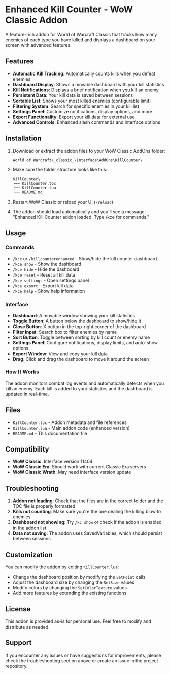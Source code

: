 # Enhanced Kill Counter - WoW Classic Addon

A feature-rich addon for World of Warcraft Classic that tracks how many enemies of each type you have killed and displays a dashboard on your screen with advanced features.

## Features

- **Automatic Kill Tracking**: Automatically counts kills when you defeat enemies
- **Dashboard Display**: Shows a movable dashboard with your kill statistics
- **Kill Notifications**: Displays a brief notification when you kill an enemy
- **Persistent Data**: Your kill data is saved between sessions
- **Sortable List**: Shows your most killed enemies (configurable limit)
- **Filtering System**: Search for specific enemies in your kill list
- **Settings Panel**: Customize notifications, display options, and more
- **Export Functionality**: Export your kill data for external use
- **Advanced Controls**: Enhanced slash commands and interface options

## Installation

1. Download or extract the addon files to your WoW Classic AddOns folder:
   ```
   World of Warcraft\_classic_\Interface\AddOns\KillCounter\
   ```

2. Make sure the folder structure looks like this:
   ```
   KillCounter\
   ├── KillCounter.toc
   ├── KillCounter.lua
   └── README.md
   ```

3. Restart WoW Classic or reload your UI (`/reload`)

4. The addon should load automatically and you'll see a message: "Enhanced Kill Counter addon loaded. Type /kce for commands."

## Usage

### Commands

- `/kce` or `/killcounterenhanced` - Show/hide the kill counter dashboard
- `/kce show` - Show the dashboard
- `/kce hide` - Hide the dashboard
- `/kce reset` - Reset all kill data
- `/kce settings` - Open settings panel
- `/kce export` - Export kill data
- `/kce help` - Show help information

### Interface

- **Dashboard**: A movable window showing your kill statistics
- **Toggle Button**: A button below the dashboard to show/hide it
- **Close Button**: X button in the top-right corner of the dashboard
- **Filter Input**: Search box to filter enemies by name
- **Sort Button**: Toggle between sorting by kill count or enemy name
- **Settings Panel**: Configure notifications, display limits, and auto-show options
- **Export Window**: View and copy your kill data
- **Drag**: Click and drag the dashboard to move it around the screen

### How It Works

The addon monitors combat log events and automatically detects when you kill an enemy. Each kill is added to your statistics and the dashboard is updated in real-time.

## Files

- `KillCounter.toc` - Addon metadata and file references
- `KillCounter.lua` - Main addon code (enhanced version)
- `README.md` - This documentation file

## Compatibility

- **WoW Classic**: Interface version 11404
- **WoW Classic Era**: Should work with current Classic Era servers
- **WoW Classic Wrath**: May need interface version update

## Troubleshooting

1. **Addon not loading**: Check that the files are in the correct folder and the TOC file is properly formatted
2. **Kills not counting**: Make sure you're the one dealing the killing blow to enemies
3. **Dashboard not showing**: Try `/kc show` or check if the addon is enabled in the addon list
4. **Data not saving**: The addon uses SavedVariables, which should persist between sessions

## Customization

You can modify the addon by editing `KillCounter.lua`:

- Change the dashboard position by modifying the `SetPoint` calls
- Adjust the dashboard size by changing the `SetSize` values
- Modify colors by changing the `SetColorTexture` values
- Add more features by extending the existing functions

## License

This addon is provided as-is for personal use. Feel free to modify and distribute as needed.

## Support

If you encounter any issues or have suggestions for improvements, please check the troubleshooting section above or create an issue in the project repository. 